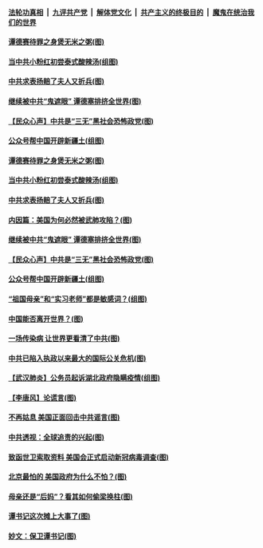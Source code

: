 ####  [法轮功真相](../../../../basic/blob/master/README.md?t=04191930) &nbsp;|&nbsp; [九评共产党](../../../../9ping.md/blob/master/README.md?t=04191930) &nbsp;|&nbsp; [解体党文化](../../../../jtdwh.md/blob/master/README.md?t=04191930)  &nbsp;|&nbsp; [共产主义的终极目的](../../../../gczydzjmd.md/blob/master/README.md?t=04191930) &nbsp;|&nbsp; [魔鬼在统治我们的世界](../../../../mgztzwmdsj.md/blob/master/README.md?t=04191930) 

#### [谭德赛待罪之身煲无米之粥(图)](../pages/p4/930283.md?t=04191930) 

#### [当中共小粉红初尝泰式酸辣汤(组图)](../pages/p4/930274.md?t=04191930) 

#### [中共求表扬赔了夫人又折兵(图)](../pages/p4/930280.md?t=04191930) 

#### [继续被中共“鬼遮眼” 谭德塞排挤全世界(图)](../pages/p4/930295.md?t=04191930) 

#### [【民众心声】中共是“三无”黑社会恐怖政党(图)](../pages/p4/930102.md?t=04191930) 

#### [公众号帮中国开辟新疆土(组图)](../pages/p4/930198.md?t=04191930) 

#### [谭德赛待罪之身煲无米之粥(图)](../pages/p4/930283.md?t=04191930) 

#### [当中共小粉红初尝泰式酸辣汤(组图)](../pages/p4/930274.md?t=04191930) 

#### [中共求表扬赔了夫人又折兵(图)](../pages/p4/930280.md?t=04191930) 

#### [内因篇：美国为何必然被武肺攻陷？(图)](../pages/p4/930194.md?t=04191930) 

#### [继续被中共“鬼遮眼” 谭德塞排挤全世界(图)](../pages/p4/930295.md?t=04191930) 

#### [【民众心声】中共是“三无”黑社会恐怖政党(图)](../pages/p4/930102.md?t=04191930) 

#### [公众号帮中国开辟新疆土(组图)](../pages/p4/930198.md?t=04191930) 

#### [“祖国母亲”和“实习老师”都是敏感词？(组图)](../pages/p4/930197.md?t=04191930) 

#### [中国能否离开世界？(图)](../pages/p4/930195.md?t=04191930) 

#### [一场传染病 让世界更看清了中共(图)](../pages/p4/930090.md?t=04191930) 

#### [中共已陷入执政以来最大的国际公关危机(图)](../pages/p4/930191.md?t=04191930) 

#### [【武汉肺炎】公务员起诉湖北政府隐瞒疫情(组图)](../pages/p4/930192.md?t=04191930) 

#### [【李唐风】论谎言(图)](../pages/p4/930185.md?t=04191930) 

#### [不再姑息 美国正面回击中共谣言(图)](../pages/p4/930081.md?t=04191930) 

#### [中共透视：全球追责的兴起(图)](../pages/p4/930078.md?t=04191930) 

#### [致函世卫索取资料 美国会正式启动新冠病毒调查(图)](../pages/p4/930079.md?t=04191930) 

#### [北京最怕的 美国政府为什么不怕？(图)](../pages/p4/930073.md?t=04191930) 

#### [母亲还是“后妈”？看其如何偷梁换柱(图)](../pages/p4/930063.md?t=04191930) 

#### [谭书记这次摊上大事了(图)](../pages/p4/930080.md?t=04191930) 

#### [妙文：保卫谭书记(图)](../pages/p4/929988.md?t=04191930) 

